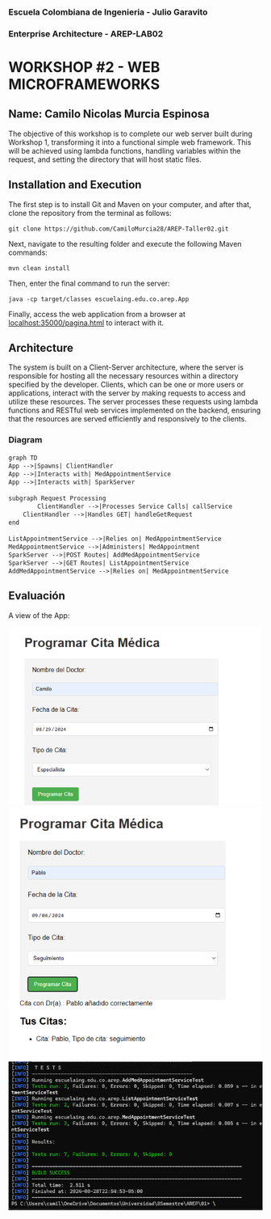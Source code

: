 ### Escuela Colombiana de Ingenieria - Julio Garavito
### Enterprise Architecture - AREP-LAB02
# WORKSHOP #2 - WEB MICROFRAMEWORKS

## Name: Camilo Nicolas Murcia Espinosa

The objective of this workshop is to complete our web server built during Workshop 1, transforming it into a functional simple web framework. This will be achieved using lambda functions, handling variables within the request, and setting the directory that will host static files.

## Installation and Execution
The first step is to install Git and Maven on your computer, and after that, clone the repository from the terminal as follows:
```
git clone https://github.com/CamiloMurcia28/AREP-Taller02.git
```
Next, navigate to the resulting folder and execute the following Maven commands:
```
mvn clean install
```
Then, enter the final command to run the server:
```
java -cp target/classes escuelaing.edu.co.arep.App
```
Finally, access the web application from a browser at [localhost:35000/pagina.html]() to interact with it.

## Architecture
The system is built on a Client-Server architecture, where the server is responsible for hosting all the necessary resources within a directory specified by the developer. Clients, which can be one or more users or applications, interact with the server by making requests to access and utilize these resources. The server processes these requests using lambda functions and RESTful web services implemented on the backend, ensuring that the resources are served efficiently and responsively to the clients.

### Diagram
```mermaid
graph TD
App -->|Spawns| ClientHandler
App -->|Interacts with| MedAppointmentService
App -->|Interacts with| SparkServer

subgraph Request Processing
        ClientHandler -->|Processes Service Calls| callService
	ClientHandler -->|Handles GET| handleGetRequest
end

ListAppointmentService -->|Relies on| MedAppointmentService
MedAppointmentService -->|Administers| MedAppointment
SparkServer -->|POST Routes| AddMedAppointmentService
SparkServer -->|GET Routes| ListAppointmentService
AddMedAppointmentService -->|Relies on| MedAppointmentService

```

## Evaluación

A view of the App:

![image](/src/main/resources/webroot/inicial.png)
![image](/src/main/resources/webroot/Funcionamiento.png)
![image](/src/main/resources/webroot/pruebas.png)
